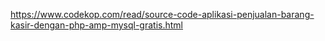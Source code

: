 https://www.codekop.com/read/source-code-aplikasi-penjualan-barang-kasir-dengan-php-amp-mysql-gratis.html
